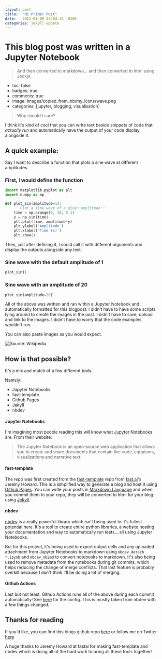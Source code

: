 ```yaml
---
layout: post
title:  "Mi Primer Post"
date:   2022-01-09 23:04:13 -0300
categories: jekyll update
---
```

# This blog post was written in a Jupyter Notebook
> And then converted to markdown... and then converted to html using Jeckyl.

- toc: false 
- badges: true
- comments: true
- image: images/copied_from_nb/my_icons/wave.png
- categories: [jupyter, blogging, visualisation]

> Why should I care?

I think it's kind of cool that you can write text beside snippets of code that _actually run_ and automatically have the output of your code display alongside it.

## A quick example:

Say I want to describe a function that plots a sine wave at different amplitudes.

### First, I would define the function


```python
import matplotlib.pyplot as plt
import numpy as np

def plot_sin(amplitude=1):
    '''Plot a sine wave of a given amplitude'''
    time = np.arange(0, 10, 0.1)
    y = np.sin(time)
    plt.plot(time, amplitude*y)
    plt.ylabel('Amplitude')
    plt.xlabel('Time (s)')
    plt.show()
```

Then, just after defining it, I could call it with different arguments and display the outputs alongside any text.

### Sine wave with the default amplitude of 1


```python
plot_sin()
```





### Sine wave with an amplitude of 20


```python
plot_sin(amplitude=20)
```





All of the above was written and ran within a Jupyter Notebook and automatically formatted for this blogpost.
I didn't have to have some scripts lying around to create the images in the post. 
I didn't have to save, upload and link to the images.
I didn't have to worry that the code examples wouldn't run.

You can also paste images as you would expect.

![](https://www.scottcondron.com/images/copied_from_nb/my_icons/wave.png "Source: Wikipedia")

## How is that possible?

It's a mix and match of a few different tools. 

Namely:
- Jupyter Notebooks
- fast-template
- Github Pages
- Jekyll
- nbdev

#### Jupyter Notebooks

I'm imagining most people reading this will know what [Jupyter](https://jupyter.org/) Notebooks are. From their website: 

> The Jupyter Notebook is an open-source web application that allows you to create and share documents that contain live code, equations, visualizations and narrative text.

#### fast-template

The repo was first created from the [fast-template](https://www.fast.ai/2020/01/16/fast_template/) repo from [fast.ai](www.fast.ai)'s Jeremy Howard. This is a simplified way to generate a blog and host it using [Github Pages](https://pages.github.com/). You can write your posts in [Markdown Language](https://help.github.com/en/github/writing-on-github/basic-writing-and-formatting-syntax) and when you commit them to your repo, they will be converted to html for your blog using [Jekyll](https://jekyllrb.com/).

#### nbdev

[nbdev](https://www.fast.ai/2019/12/02/nbdev/) is a really powerful library which isn't being used to it's fullest potential here. It's a tool to create entire python libraries, a website hosting your documentation and way to automatically run tests... all using Jupyter Notebooks. 

But for this project, it's being used to export output cells and any uploaded attachment from Jupyter Notebooks to markdown using `nbdev_detach *.ipynb` and `nbdev_nb2md` to convert notebooks to markdown. It's also being used to remove metadata from the notebooks during git commits, which helps reducing the change of merge conflicts. That last feature is probably overkill because I don't think I'll be doing a lot of merging.

#### Github Actions

Last but not least, Github Actions runs all of the above during each commit automatically! See [here](https://github.com/scottire/scottire.github.io/blob/master/.github/workflows/main.yml) for the config. This is mostly taken from nbdev with a few things changed.

## Thanks for reading

If you'd like, you can find this blogs github repo [here](https://github.com/scottire/scottire.github.io) or follow me on Twitter [here](https://www.twitter.com/_scottcondron)

A huge thanks to Jeremy Howard at fastai for making fast-template and nbdev which is doing all of the hard work to bring all these tools together!


